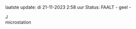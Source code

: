 laatste update: 
di 21-11-2023  2:58   uur 
Status: FAALT - geel - 
<div class="service R">J</div><div class="service Y">microstation</div>